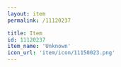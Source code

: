 ```yaml
---
layout: item
permalink: /11120237

title: Item
id: 11120237
item_name: 'Unknown'
icon_url: 'item/icon/11150023.png'
---
```

